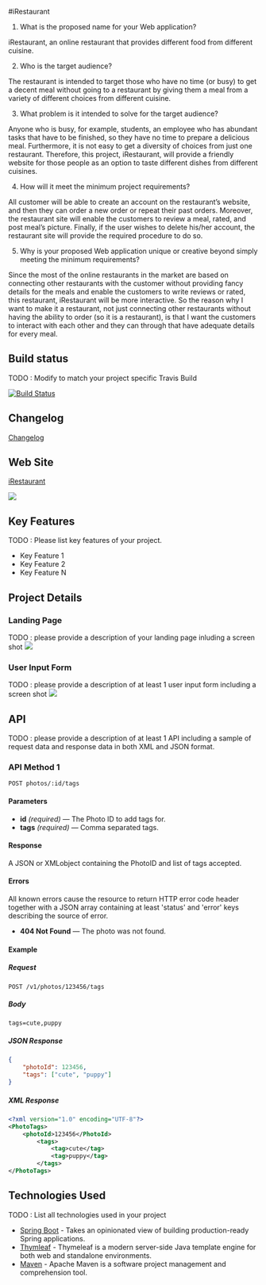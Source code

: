 #iRestaurant

1. What is the proposed name for your Web application?

iRestaurant, an online restaurant that provides different food from different cuisine.

2. Who is the target audience?

The restaurant is intended to target those who have no time (or busy)  to get a decent meal without going to a restaurant by giving them a meal from a variety of different choices from different cuisine. 

3. What problem is it intended to solve for the target audience?

Anyone who is busy, for example, students, an employee who has abundant tasks that have to be finished, so they have no time to prepare a delicious meal. Furthermore, it is not easy to get a diversity of choices from just one restaurant. Therefore, this project, iRestaurant, will provide a friendly website for those people as an option to taste different dishes from different cuisines.   

4. How will it meet the minimum project requirements?

All customer will be able to create an account on the restaurant’s website, and then they can order a new order or repeat their past orders. Moreover, the restaurant site will enable the customers to review a meal, rated, and post meal’s picture. Finally, if the user wishes to delete his/her account, the restaurant site will provide the required procedure to do so.


5. Why is your proposed Web application unique or creative beyond simply meeting the minimum requirements?


Since the most of the online restaurants in the market are based on connecting other restaurants with the customer without providing fancy details for the meals and enable the customers to write reviews or rated, this restaurant, iRestaurant will be more interactive. So the reason why I want to make it a restaurant, not just connecting other restaurants without having the ability to order (so it is a restaurant), is that I want the customers to interact with each other and they can through that have adequate details for every meal.
 


## Build status

TODO : Modify to match your project specific Travis Build


[![Build Status](https://travis-ci.org/infsci2560sp17/full-stack-web-aaabuabat.svg?branch=master)](https://travis-ci.org/infsci2560sp17/full-stack-web-aaabuabat)

## Changelog

[Changelog](CHANGELOG.md)


## Web Site

[iRestaurant](https://safe-woodland-35812.herokuapp.com/)

![](https://s.gravatar.com/avatar/38959e012175f9594b4628cef77ea6c9?s=80.png)

## Key Features

TODO : Please list key features of your project.

* Key Feature 1
* Key Feature 2
* Key Feature N

## Project Details

### Landing Page

TODO : please provide a description of your landing page inluding a screen shot ![](https://.../image.JPG)

### User Input Form

TODO : please provide a description of at least 1 user input form including a screen shot ![](https://.../image.jpg)

## API

TODO : please provide a description of at least 1 API including a sample of request data and response data in both XML and JSON format.

### API Method 1

    POST photos/:id/tags

#### Parameters

- **id** _(required)_ — The Photo ID to add tags for.
- **tags** _(required)_ — Comma separated tags.

#### Response

A JSON or XMLobject containing the PhotoID and list of tags accepted.

#### Errors

All known errors cause the resource to return HTTP error code header together with a JSON array containing at least 'status' and 'error' keys describing the source of error.

- **404 Not Found** — The photo was not found.

#### Example

##### Request

    POST /v1/photos/123456/tags

##### Body

    tags=cute,puppy


##### JSON Response

```json
{
    "photoId": 123456,
    "tags": ["cute", "puppy"]
}
```

##### XML Response

```xml
<?xml version="1.0" encoding="UTF-8"?>
<PhotoTags>
    <photoId>123456</PhotoId>
        <tags>
            <tag>cute</tag>
            <tag>puppy</tag>
        </tags>
</PhotoTags>
```

## Technologies Used

TODO : List all technologies used in your project

- [Spring Boot](https://projects.spring.io/spring-boot/) - Takes an opinionated view of building production-ready Spring applications.
- [Thymleaf](http://www.thymeleaf.org/) - Thymeleaf is a modern server-side Java template engine for both web and standalone environments.
- [Maven](https://maven.apache.org/) - Apache Maven is a software project management and comprehension tool.